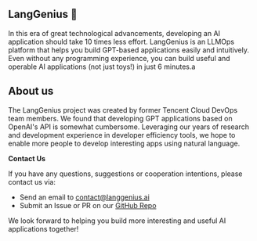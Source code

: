 ## LangGenius 🚀

In this era of great technological advancements, developing an AI application should take 10 times less effort. LangGenius is an LLMOps platform that helps you build GPT-based applications easily and intuitively. Even without any programming experience, you can build useful and operable AI applications (not just toys!) in just 6 minutes.a

## About us
The LangGenius project was created by former Tencent Cloud DevOps team members. We found that developing GPT applications based on OpenAI's API is somewhat cumbersome. Leveraging our years of research and development experience in developer efficiency tools, we hope to enable more people to develop interesting apps using natural language.

**Contact Us**

If you have any questions, suggestions or cooperation intentions, please contact us via:

- Send an email to [contact@langgenius.ai](mailto:contact@langgenius.ai)
- Submit an Issue or PR on our [GitHub Repo](https://github.com/LangGenius)

We look forward to helping you build more interesting and useful AI applications together!

